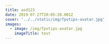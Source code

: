 ```yaml
---
title: asd123
date: 2019-07-27T20:05:20.001Z
cover: '../../static/img/fpvtips-avatar.jpg'
images:
  - image: /img/fpvtips-avatar.jpg
    imageTitle: test
---
```


